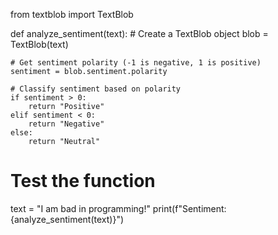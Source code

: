 from textblob import TextBlob

def analyze_sentiment(text):
    # Create a TextBlob object
    blob = TextBlob(text)
    
    # Get sentiment polarity (-1 is negative, 1 is positive)
    sentiment = blob.sentiment.polarity
    
    # Classify sentiment based on polarity
    if sentiment > 0:
        return "Positive"
    elif sentiment < 0:
        return "Negative"
    else:
        return "Neutral"

# Test the function
text = "I am bad in programming!"
print(f"Sentiment: {analyze_sentiment(text)}")
